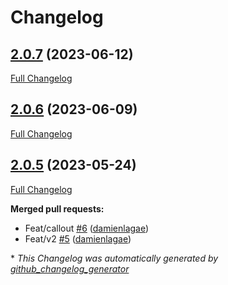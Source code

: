 # Changelog

## [2.0.7](https://github.com/enabel/enabel-bootstrap-theme/tree/2.0.7) (2023-06-12)

[Full Changelog](https://github.com/enabel/enabel-bootstrap-theme/compare/2.0.6...2.0.7)

## [2.0.6](https://github.com/enabel/enabel-bootstrap-theme/tree/2.0.6) (2023-06-09)

[Full Changelog](https://github.com/enabel/enabel-bootstrap-theme/compare/2.0.5...2.0.6)

## [2.0.5](https://github.com/enabel/enabel-bootstrap-theme/tree/2.0.5) (2023-05-24)

[Full Changelog](https://github.com/enabel/enabel-bootstrap-theme/compare/c23f7ce26c65683a419f4603c57e964eb68a133e...2.0.5)

**Merged pull requests:**

- Feat/callout [\#6](https://github.com/Enabel/enabel-bootstrap-theme/pull/6) ([damienlagae](https://github.com/damienlagae))
- Feat/v2 [\#5](https://github.com/Enabel/enabel-bootstrap-theme/pull/5) ([damienlagae](https://github.com/damienlagae))



\* *This Changelog was automatically generated by [github_changelog_generator](https://github.com/github-changelog-generator/github-changelog-generator)*

